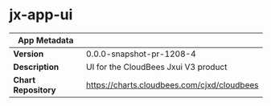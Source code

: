 # jx-app-ui

|App Metadata||
|---|---|
| **Version** | 0.0.0-snapshot-pr-1208-4 |
| **Description** | UI for the CloudBees Jxui V3 product |
| **Chart Repository** | https://charts.cloudbees.com/cjxd/cloudbees |
